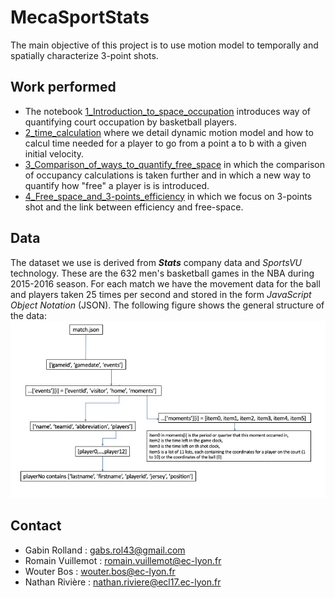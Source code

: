 # MecaSportStats
The main objective of this project is to use motion model to temporally and spatially characterize 3-point shots. 

## Work performed

* The notebook [1_Introduction_to_space_occupation](https://github.com/AmigoCap/MecaSportStats/blob/master/1_Introduction_to_space_occupation.ipynb) introduces way of quantifying court occupation by basketball players.
* [2_time_calculation](https://github.com/AmigoCap/MecaSportStats/blob/master/2_Time_calculation.ipynb) where we detail dynamic motion model and how to calcul time needed for a player to go from a point a to b with a given initial velocity.
* [3_Comparison_of_ways_to_quantify_free_space](https://github.com/AmigoCap/MecaSportStats/blob/master/3_Comparison_of_ways_to_quantify_free_space.ipynb) in which the comparison of occupancy calculations is taken further and in which a new way to quantify how "free" a player is is introduced.
* [4_Free_space_and_3-points_efficiency](https://nbviewer.jupyter.org/github/AmigoCap/MecaFootCo/blob/master/4_Free_space_and_3-points_efficiency.ipynb) in which we focus on 3-points shot and the link between efficiency and free-space.

## Data

The dataset we use is derived from ***Stats*** company data and *SportsVU* technology. These are the 632 men's basketball games in the NBA during 2015-2016 season. For each match we have the movement data for the ball and players taken 25 times per second and stored in the form _JavaScript Object Notation_ (JSON). The following figure shows the general structure of the data:  
![dataschema](https://github.com/AmigoCap/MecaFootCo/blob/master/Images/data.jpg "data schema")

## Contact

* Gabin Rolland : gabs.rol43@gmail.com
* Romain Vuillemot : romain.vuillemot@ec-lyon.fr
* Wouter Bos : wouter.bos@ec-lyon.fr
* Nathan Rivière : nathan.riviere@ecl17.ec-lyon.fr

